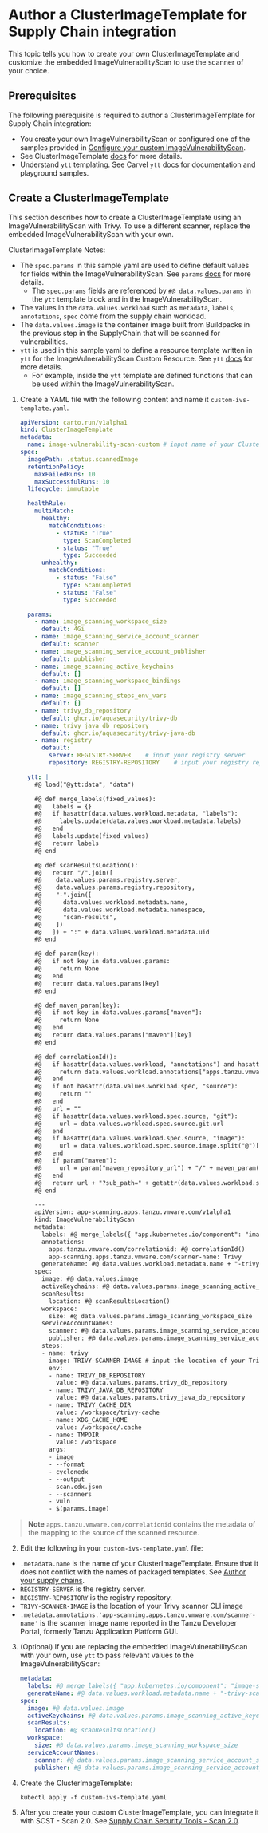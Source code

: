# Author a ClusterImageTemplate for Supply Chain integration

This topic tells you how to create your own ClusterImageTemplate and customize the embedded ImageVulnerabilityScan to use the scanner of your choice.

## <a id='prerecs'></a> Prerequisites

The following prerequisite is required to author a ClusterImageTemplate for Supply Chain integration:

- You create your own ImageVulnerabilityScan or configured one of the samples provided in [Configure your custom ImageVulnerabilityScan](./ivs-custom-samples.hbs.md).
- See ClusterImageTemplate [docs](https://cartographer.sh/docs/v0.3.0/reference/template/#clusterimagetemplate) for more details.
- Understand `ytt` templating. See Carvel `ytt` [docs](https://carvel.dev/ytt/) for documentation and playground samples.

## <a id='create-clusterimagetemplate'></a> Create a ClusterImageTemplate

This section describes how to create a ClusterImageTemplate using an ImageVulnerabilityScan with Trivy. To use a different scanner, replace the embedded ImageVulnerabilityScan with your own.

ClusterImageTemplate Notes:
* The `spec.params` in this sample yaml are used to define default values for fields within the ImageVulnerabilityScan. See `params` [docs](https://cartographer.sh/docs/v0.3.0/reference/template/#clusterimagetemplate) for more details.
  * The `spec.params` fields are referenced by `#@ data.values.params` in the `ytt` template block and in the ImageVulnerabilityScan.
* The values in the `data.values.workload` such as `metadata`, `labels`, `annotations`, `spec` come from the supply chain workload.
* The `data.values.image` is the container image built from Buildpacks in the previous step in the SupplyChain that will be scanned for vulnerabilities.
* `ytt` is used in this sample yaml to define a resource template written in `ytt` for the ImageVulnerabilityScan Custom Resource. See `ytt` [docs](https://cartographer.sh/docs/v0.3.0/reference/template/#clusterimagetemplate) for more details.
  * For example, inside the `ytt` template are defined functions that can be used within the ImageVulnerabilityScan.

1. Create a YAML file with the following content and name it `custom-ivs-template.yaml`.

    ```yaml
    apiVersion: carto.run/v1alpha1
    kind: ClusterImageTemplate
    metadata:
      name: image-vulnerability-scan-custom # input name of your ClusterImageTemplate
    spec:
      imagePath: .status.scannedImage
      retentionPolicy:
        maxFailedRuns: 10
        maxSuccessfulRuns: 10
      lifecycle: immutable

      healthRule:
        multiMatch:
          healthy:
            matchConditions:
              - status: "True"
                type: ScanCompleted
              - status: "True"
                type: Succeeded
          unhealthy:
            matchConditions:
              - status: "False"
                type: ScanCompleted
              - status: "False"
                type: Succeeded

      params:
        - name: image_scanning_workspace_size
          default: 4Gi
        - name: image_scanning_service_account_scanner
          default: scanner
        - name: image_scanning_service_account_publisher
          default: publisher
        - name: image_scanning_active_keychains
          default: []
        - name: image_scanning_workspace_bindings
          default: []
        - name: image_scanning_steps_env_vars
          default: []
        - name: trivy_db_repository
          default: ghcr.io/aquasecurity/trivy-db
        - name: trivy_java_db_repository
          default: ghcr.io/aquasecurity/trivy-java-db
        - name: registry
          default:
            server: REGISTRY-SERVER    # input your registry server
            repository: REGISTRY-REPOSITORY    # input your registry repository

      ytt: |
        #@ load("@ytt:data", "data")

        #@ def merge_labels(fixed_values):
        #@   labels = {}
        #@   if hasattr(data.values.workload.metadata, "labels"):
        #@     labels.update(data.values.workload.metadata.labels)
        #@   end
        #@   labels.update(fixed_values)
        #@   return labels
        #@ end

        #@ def scanResultsLocation():
        #@   return "/".join([
        #@    data.values.params.registry.server,
        #@    data.values.params.registry.repository,
        #@    "-".join([
        #@      data.values.workload.metadata.name,
        #@      data.values.workload.metadata.namespace,
        #@      "scan-results",
        #@    ])
        #@   ]) + ":" + data.values.workload.metadata.uid
        #@ end

        #@ def param(key):
        #@   if not key in data.values.params:
        #@     return None
        #@   end
        #@   return data.values.params[key]
        #@ end

        #@ def maven_param(key):
        #@   if not key in data.values.params["maven"]:
        #@     return None
        #@   end
        #@   return data.values.params["maven"][key]
        #@ end

        #@ def correlationId():
        #@   if hasattr(data.values.workload, "annotations") and hasattr(data.values.workload.annotations, "apps.tanzu.vmware.com/correlationid"):
        #@     return data.values.workload.annotations["apps.tanzu.vmware.com/correlationid"]
        #@   end
        #@   if not hasattr(data.values.workload.spec, "source"):
        #@     return ""
        #@   end
        #@   url = ""
        #@   if hasattr(data.values.workload.spec.source, "git"):
        #@     url = data.values.workload.spec.source.git.url
        #@   end
        #@   if hasattr(data.values.workload.spec.source, "image"):
        #@     url = data.values.workload.spec.source.image.split("@")[0]
        #@   end
        #@   if param("maven"):
        #@     url = param("maven_repository_url") + "/" + maven_param("groupId").replace(".", "/") + "/" + maven_param("artifactId")
        #@   end
        #@   return url + "?sub_path=" + getattr(data.values.workload.spec.source, "subPath", "/")
        #@ end

        ---
        apiVersion: app-scanning.apps.tanzu.vmware.com/v1alpha1
        kind: ImageVulnerabilityScan
        metadata:
          labels: #@ merge_labels({ "app.kubernetes.io/component": "image-scan" })
          annotations:
            apps.tanzu.vmware.com/correlationid: #@ correlationId()
            app-scanning.apps.tanzu.vmware.com/scanner-name: Trivy
          generateName: #@ data.values.workload.metadata.name + "-trivy-scan-"
        spec:
          image: #@ data.values.image
          activeKeychains: #@ data.values.params.image_scanning_active_keychains
          scanResults:
            location: #@ scanResultsLocation()
          workspace:
            size: #@ data.values.params.image_scanning_workspace_size
          serviceAccountNames:
            scanner: #@ data.values.params.image_scanning_service_account_scanner
            publisher: #@ data.values.params.image_scanning_service_account_publisher
          steps:
          - name: trivy
            image: TRIVY-SCANNER-IMAGE # input the location of your Trivy scanner image
            env:
            - name: TRIVY_DB_REPOSITORY
              value: #@ data.values.params.trivy_db_repository
            - name: TRIVY_JAVA_DB_REPOSITORY
              value: #@ data.values.params.trivy_java_db_repository
            - name: TRIVY_CACHE_DIR
              value: /workspace/trivy-cache
            - name: XDG_CACHE_HOME
              value: /workspace/.cache
            - name: TMPDIR
              value: /workspace
            args:
            - image
            - --format
            - cyclonedx
            - --output
            - scan.cdx.json
            - --scanners
            - vuln
            - $(params.image)
    ```

>**Note** `apps.tanzu.vmware.com/correlationid` contains the metadata of the mapping to the source of the scanned resource.

2. Edit the following in your `custom-ivs-template.yaml` file:
  - `.metadata.name` is the name of your ClusterImageTemplate. Ensure that it does not conflict with the names of packaged templates. See [Author your supply chains](../scc/authoring-supply-chains.hbs.md#providing-your-own-templates).
  - `REGISTRY-SERVER` is the registry server.
  - `REGISTRY-REPOSITORY` is the registry repository.
  - `TRIVY-SCANNER-IMAGE` is the location of your Trivy scanner CLI image
  - `.metadata.annotations.'app-scanning.apps.tanzu.vmware.com/scanner-name'` is the scanner image name reported in the Tanzu Developer Portal, formerly Tanzu Application Platform GUI.

3. (Optional) If you are replacing the embedded ImageVulnerabilityScan with your own, use `ytt` to pass relevant values to the ImageVulnerabilityScan:

    ```yaml
    metadata:
      labels: #@ merge_labels({ "app.kubernetes.io/component": "image-scan" })
      generateName: #@ data.values.workload.metadata.name + "-trivy-scan-"
    spec:
      image: #@ data.values.image
      activeKeychains: #@ data.values.params.image_scanning_active_keychains
      scanResults:
        location: #@ scanResultsLocation()
      workspace:
        size: #@ data.values.params.image_scanning_workspace_size
      serviceAccountNames:
        scanner: #@ data.values.params.image_scanning_service_account_scanner
        publisher: #@ data.values.params.image_scanning_service_account_publisher
    ```

4. Create the ClusterImageTemplate:

    ```console
    kubectl apply -f custom-ivs-template.yaml
    ```

5. After you create your custom ClusterImageTemplate, you can integrate it with SCST - Scan 2.0. See [Supply Chain Security Tools - Scan 2.0](./integrate-app-scanning.hbs.md).
